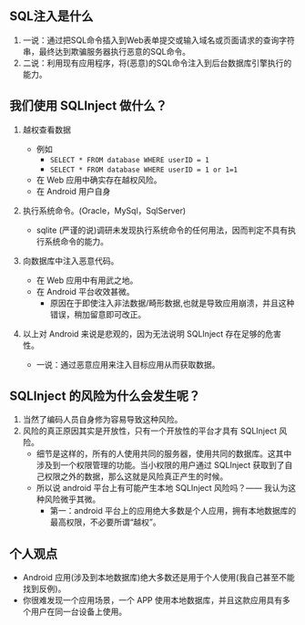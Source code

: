 ## SQL注入是什么
1. 一说：通过把SQL命令插入到Web表单提交或输入域名或页面请求的查询字符串，最终达到欺骗服务器执行恶意的SQL命令。
2. 二说：利用现有应用程序，将(恶意)的SQL命令注入到后台数据库引擎执行的能力。

## 我们使用 SQLInject 做什么？
1. 越权查看数据
    - 例如 
        - `SELECT * FROM database WHERE userID = 1`
        - `SELECT * FROM database WHERE userID = 1 or 1=1`
    - 在 Web 应用中确实存在越权风险。
    - 在 Android 用户自身

2. 执行系统命令。(Oracle，MySql，SqlServer)
    - sqlite (严谨的说)调研未发现执行系统命令的任何用法，因而判定不具有执行系统命令的能力。

3. 向数据库中注入恶意代码。
    - 在 Web 应用中有用武之地。
    - 在 Android 平台收效甚微。
        - 原因在于即使注入非法数据/畸形数据,也就是导致应用崩溃，并且这种错误，稍加留意即可改正。

4. 以上对 Android 来说是悲观的，因为无法说明 SQLInject 存在足够的危害性。
    - 一说：通过恶意应用来注入目标应用从而获取数据。

## SQLInject 的风险为什么会发生呢？
1. 当然了编码人员自身修为容易导致这种风险。
2. 风险的真正原因其实是开放性，只有一个开放性的平台才具有 SQLInject 风险。
    - 细节是这样的，所有的人使用共同的服务器，使用共同的数据库。这其中涉及到一个权限管理的功能。当小权限的用户通过 SQLInject 获取到了自己权限之外的数据，那么这就是风险真正产生的时候。
    - 所以说 android 平台上有可能产生本地 SQLInject 风险吗？—— 我认为这种风险微乎其微。
        - 第一：android 平台上的应用绝大多数是个人应用，拥有本地数据库的最高权限，不必要所谓“越权”。

## 个人观点
- Android 应用(涉及到本地数据库)绝大多数还是用于个人使用(我自己甚至不能找到反例)。     
- 你很难发现一个应用场景，一个 APP 使用本地数据库，并且这款应用具有多个用户在同一台设备上使用。
